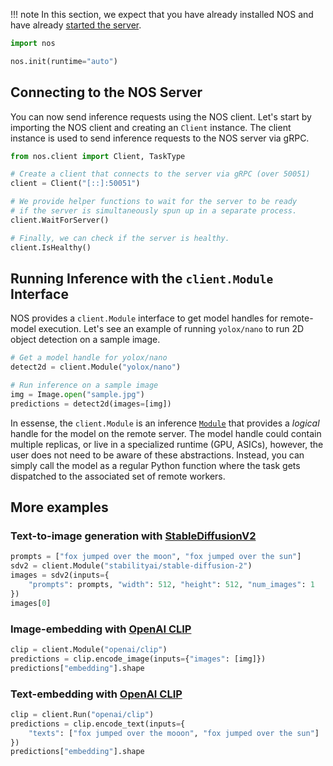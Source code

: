 !!! note
    In this section, we expect that you have already installed NOS and have already [started the server](./starting-the-server.md).

```python linenums="1"
import nos

nos.init(runtime="auto")
```

## Connecting to the NOS Server

You can now send inference requests using the NOS client.
Let's start by importing the NOS client and creating an `Client` instance. The client instance is used to send inference requests to the NOS server via gRPC.

```python
from nos.client import Client, TaskType

# Create a client that connects to the server via gRPC (over 50051)
client = Client("[::]:50051")

# We provide helper functions to wait for the server to be ready
# if the server is simultaneously spun up in a separate process.
client.WaitForServer()

# Finally, we can check if the server is healthy.
client.IsHealthy()
```

## Running Inference with the `client.Module` Interface

NOS provides a `client.Module` interface to get model handles for remote-model execution. Let's see an example of running `yolox/nano` to run 2D object detection on a sample image.

```python
# Get a model handle for yolox/nano
detect2d = client.Module("yolox/nano")

# Run inference on a sample image
img = Image.open("sample.jpg")
predictions = detect2d(images=[img])
```

In essense, the `client.Module` is an inference [`Module`](../api/client.md#nosclientgrpcclient)  that provides a *logical* handle for the model on the remote server. The model handle could contain multiple replicas, or live in a specialized runtime (GPU, ASICs), however, the user does not need to be aware of these abstractions. Instead, you can simply call the model as a regular Python function where the task gets dispatched to the associated set of remote workers.

## More examples

### Text-to-image generation with [StableDiffusionV2](https://huggingface.co/stabilityai/stable-diffusion-2)

```python
prompts = ["fox jumped over the moon", "fox jumped over the sun"]
sdv2 = client.Module("stabilityai/stable-diffusion-2")
images = sdv2(inputs={
    "prompts": prompts, "width": 512, "height": 512, "num_images": 1
})
images[0]
```

### Image-embedding with [OpenAI CLIP](https://huggingface.co/openai/clip-vit-base-patch32)

```python
clip = client.Module("openai/clip")
predictions = clip.encode_image(inputs={"images": [img]})
predictions["embedding"].shape
```

### Text-embedding with [OpenAI CLIP](https://huggingface.co/openai/clip-vit-base-patch32)
```python
clip = client.Run("openai/clip")
predictions = clip.encode_text(inputs={
    "texts": ["fox jumped over the mooon", "fox jumped over the sun"]
})
predictions["embedding"].shape
```
